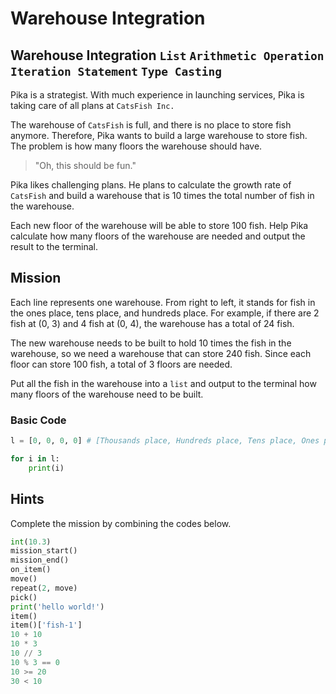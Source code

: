 # Warehouse Integration

## Warehouse Integration `List` `Arithmetic Operation` `Iteration Statement` `Type Casting`

Pika is a strategist. With much experience in launching services, Pika is taking care of all plans at `CatsFish Inc.`

The warehouse of `CatsFish` is full, and there is no place to store fish anymore. Therefore, Pika wants to build a large warehouse to store fish. The problem is how many floors the warehouse should have.

> "Oh, this should be fun."

Pika likes challenging plans. He plans to calculate the growth rate of `CatsFish` and build a warehouse that is 10 times the total number of fish in the warehouse.

Each new floor of the warehouse will be able to store 100 fish. Help Pika calculate how many floors of the warehouse are needed and output the result to the terminal.

## Mission

Each line represents one warehouse. From right to left, it stands for fish in the ones place, tens place, and hundreds place. For example, if there are 2 fish at (0, 3) and 4 fish at (0, 4), the warehouse has a total of 24 fish.

The new warehouse needs to be built to hold 10 times the fish in the warehouse, so we need a warehouse that can store 240 fish. Since each floor can store 100 fish, a total of 3 floors are needed.

Put all the fish in the warehouse into a `list` and output to the terminal how many floors of the warehouse need to be built.


### Basic Code
```python
l = [0, 0, 0, 0] # [Thousands place, Hundreds place, Tens place, Ones place]
```

```python
for i in l:
    print(i)
```


## Hints
Complete the mission by combining the codes below.
```python
int(10.3)
mission_start()
mission_end()
on_item()
move()
repeat(2, move)
pick()
print('hello world!')
item()
item()['fish-1']
10 + 10
10 * 3
10 // 3
10 % 3 == 0
10 >= 20
30 < 10
```
